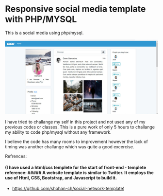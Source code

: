 # Responsive social media template with PHP/MYSQL

This is a social media using php/mysql. 


![plot](DemoSocialMedia.jpeg)

I have tried to challange my self in this project and not used any of my previous codes or classes.
This is a pure work of only 5 hours to challange my ability to code php/mysql without any framework.

I believe the code has many rooms to improvement however the lack of timing was another challange which was
quite a good excercise.


Refrences:
#### (I have used a html/css templete for the start of front-end - templete reference: ##### A website template is similar to Twitter. It employs the use of Html, CSS, Bootstrap, and Javascript to build it.
 -  https://github.com/shohan-ch/social-network-template)